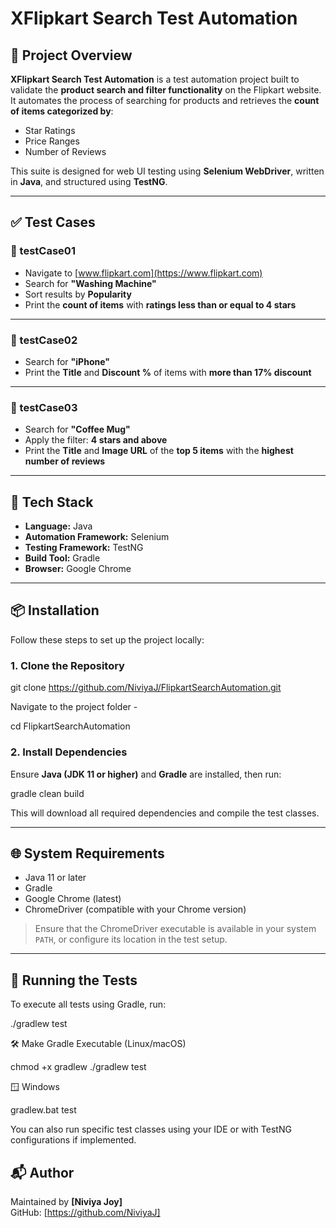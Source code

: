 # XFlipkart Search Test Automation

## 📝 Project Overview

**XFlipkart Search Test Automation** is a test automation project built to validate the **product search and filter functionality** on the Flipkart website. It automates the process of searching for products and retrieves the **count of items categorized by**:

- Star Ratings
- Price Ranges
- Number of Reviews

This suite is designed for web UI testing using **Selenium WebDriver**, written in **Java**, and structured using **TestNG**.

---

## ✅ Test Cases

### 🧪 testCase01
- Navigate to [www.flipkart.com](https://www.flipkart.com)
- Search for **"Washing Machine"**
- Sort results by **Popularity**
- Print the **count of items** with **ratings less than or equal to 4 stars**

---

### 🧪 testCase02
- Search for **"iPhone"**
- Print the **Title** and **Discount %** of items with **more than 17% discount**

---

### 🧪 testCase03
- Search for **"Coffee Mug"**
- Apply the filter: **4 stars and above**
- Print the **Title** and **Image URL** of the **top 5 items** with the **highest number of reviews**

---

## 🔧 Tech Stack

- **Language:** Java  
- **Automation Framework:** Selenium
- **Testing Framework:** TestNG  
- **Build Tool:** Gradle  
- **Browser:** Google Chrome

---

## 📦 Installation

Follow these steps to set up the project locally:

### 1. Clone the Repository

git clone https://github.com/NiviyaJ/FlipkartSearchAutomation.git

Navigate to the project folder -

cd FlipkartSearchAutomation

### 2. Install Dependencies

Ensure **Java (JDK 11 or higher)** and **Gradle** are installed, then run:

gradle clean build

This will download all required dependencies and compile the test classes.

---

## 🌐 System Requirements

- Java 11 or later
- Gradle
- Google Chrome (latest)
- ChromeDriver (compatible with your Chrome version)

> Ensure that the ChromeDriver executable is available in your system `PATH`, or configure its location in the test setup.

---

## 🚀 Running the Tests

To execute all tests using Gradle, run:

./gradlew test

🛠️ Make Gradle Executable (Linux/macOS)

chmod +x gradlew
./gradlew test

🪟 Windows

gradlew.bat test

You can also run specific test classes using your IDE or with TestNG configurations if implemented.

## 📬 Author

Maintained by **[Niviya Joy]**  
GitHub: [https://github.com/NiviyaJ]
